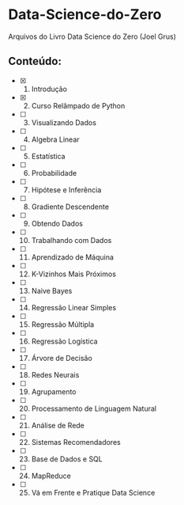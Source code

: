 # Data-Science-do-Zero
Arquivos do Livro Data Science do Zero (Joel Grus)

## Conteúdo:
- [x] 1. Introdução
- [x] 2. Curso Relâmpado de Python
- [ ] 3. Visualizando Dados
- [ ] 4. Algebra Linear
- [ ] 5. Estatística
- [ ] 6. Probabilidade
- [ ] 7. Hipótese e Inferência
- [ ] 8. Gradiente Descendente
- [ ] 9. Obtendo Dados
- [ ] 10. Trabalhando com Dados
- [ ] 11. Aprendizado de Máquina
- [ ] 12. K-Vizinhos Mais Próximos
- [ ] 13. Naive Bayes
- [ ] 14. Regressão Linear Simples
- [ ] 15. Regressão Múltipla
- [ ] 16. Regressão Logística
- [ ] 17. Árvore de Decisão
- [ ] 18. Redes Neurais
- [ ] 19. Agrupamento
- [ ] 20. Processamento de Linguagem Natural
- [ ] 21. Análise de Rede
- [ ] 22. Sistemas Recomendadores
- [ ] 23. Base de Dados e SQL
- [ ] 24. MapReduce
- [ ] 25. Vá em Frente e Pratique Data Science
